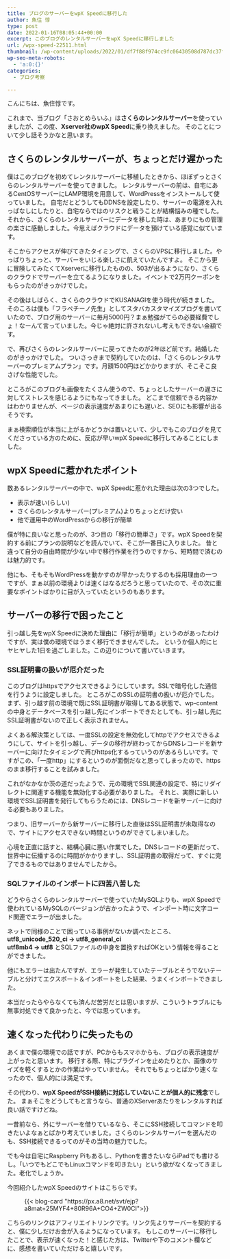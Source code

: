 ```yaml
---
title: ブログのサーバーをwpX Speedに移行した
author: 魚住 惇
type: post
date: 2022-01-16T08:05:44+00:00
excerpt: このブログのレンタルサーバーをwpX Speedに移行しました
url: /wpx-speed-22511.html
thumbnail: /wp-content/uploads/2022/01/df7f88f974cc9fc06430508d787dc37f.jpg
wp-seo-meta-robots:
  - 'a:0:{}'
categories:
  - ブログ考察

---
```

こんにちは、魚住惇です。

これまで、当ブログ「さおとめらいふ」は**さくらのレンタルサーバー**を使っていましたが、この度、**Xserver社のwpX Speed**に乗り換えました。 そのことについて少し話そうかなと思います。

## さくらのレンタルサーバーが、ちょっとだけ遅かった

僕はこのブログを初めてレンタルサーバーに移植したときから、ほぼずっとさくらのレンタルサーバーを使ってきました。 レンタルサーバーの前は、自宅にあるCentOSサーバーにLAMP環境を用意して、WordPressをインストールして使っていました。 自宅だとどうしてもDDNSを設定したり、サーバーの電源を入れっぱなしにしたりと、自宅ならではのリスクと戦うことが結構悩みの種でした。 それから、さくらのレンタルサーバーにデータを移した時は、あまりにもの管理の楽さに感動しました。今思えばクラウドにデータを預けている感覚に似ています。

そこからアクセスが伸びてきたタイミングで、さくらのVPSに移行しました。やっぱりちょっと、サーバーをいじる楽しさに飢えていたんですよ。 そこから更に冒険してみたくてXserverに移行したものの、503が出るようになり、さくらのクラウドでサーバーを立てるようになりました。イベントで2万円クーポンをもらったのがきっかけでした。

その後はしばらく、さくらのクラウドでKUSANAGIを使う時代が続きました。そのころは僕も「フラペチーノ先生」としてスタバカスタマイズブログを書いていたので、ブログ用のサーバーに毎月5000円？まぁ勉強がてらの必要経費でしょ！なーんて言っていました。今じゃ絶対に許されないし考えもできない金額です。

で、再びさくらのレンタルサーバーに戻ってきたのが2年ほど前です。結婚したのがきっかけでした。 ついさっきまで契約していたのは、「さくらのレンタルサーバーのプレミアムプラン」です。月額1500円ほどかかりますが、そこそこ良さげな性能でした。

ところがこのブログも画像をたくさん使うので、ちょっとしたサーバーの遅さに対してストレスを感じるようにもなってきました。 どこまで信頼できる内容かはわかりませんが、ページの表示速度があまりにも遅いと、SEOにも影響が出るそうです。

まぁ検索順位が本当に上がるかどうかは置いといて、少しでもこのブログを見てくださっている方のために、反応が早いwpX Speedに移行してみることにしました。

## wpX Speedに惹かれたポイント

数あるレンタルサーバーの中で、wpX Speedに惹かれた理由は次の3つでした。

<ul class="is-style-vk-numbered-square-mark">
  <li>
    表示が速い(らしい)
  </li>
  <li>
    さくらのレンタルサーバー(プレミアム)よりちょっとだけ安い
  </li>
  <li>
    他で運用中のWordPressからの移行が簡単
  </li>
</ul>

僕が特に良いなと思ったのが、3つ目の「移行の簡単さ」です。wpX Speedを契約する前にプランの説明などを読んでいて、そこが一番目に入りました。 昔と違って自分の自由時間が少ない中で移行作業を行うのですから、短時間で済むのは魅力的です。

他にも、そもそもWordPressを動かすのが早かったりするのも採用理由の一つですが、まぁ以前の環境よりは速くはなるだろうと思っていたので、その次に重要なポイントばかりに目が入っていたというのもあります。

## サーバーの移行で困ったこと

引っ越し先をwpX Speedに決めた理由に「移行が簡単」というのがあったわけですが、実は僕の環境ではうまく移行できませんでした。 というか個人的にヒヤヒヤした1日を過ごしました。この辺りについて書いていきます。

### SSL証明書の扱いが厄介だった

このブログはhttpsでアクセスできるようにしています。SSLで暗号化した通信を行うように設定しました。 ところがこのSSLの証明書の扱いが厄介でした。 まず、引っ越す前の環境で既にSSL証明書が取得してある状態で、wp-contentの中身とデータベースを引っ越し先にインポートできたとしても、引っ越し先にSSL証明書がないので正しく表示されません。

よくある解決策としては、一度SSLの設定を無効化してhttpでアクセスできるようにして、サイトを引っ越し、データの移行が終わってからDNSレコードを新サーバーに向けたタイミングで再びhttps化するっていうのがあるらしいです。ですがこの、「一度http」にするというのが面倒だなと思ってしまったので、httpsのまま移行することを試みました。

これがなかなか茨の道だったようで、元の環境でSSL関連の設定で、特にリダイレクトに関連する機能を無効化する必要がありました。 それと、実際に新しい環境でSSL証明書を発行してもらうためには、DNSレコードを新サーバーに向ける必要もありました。

つまり、旧サーバーから新サーバーに移行した直後はSSL証明書が未取得なので、サイトにアクセスできない時間というのができてしまいました。

心境を正直に話すと、結構心臓に悪い作業でした。DNSレコードの更新だって、世界中に伝播するのに時間がかかりますし、SSL証明書の取得だって、すぐに完了できるものではありませんでしたから。

### SQLファイルのインポートに四苦八苦した

どうやらさくらのレンタルサーバーで使っていたMySQLよりも、wpX Speedで使われているMySQLのバージョンが古かったようで、インポート時に文字コード関連でエラーが出ました。

ネットで同様のことで困っている事例がないか調べたところ、 **utf8\_unicode\_520\_ci → utf8\_general_ci**  
**utf8mb4 → utf8** とSQLファイルの中身を置換すればOKという情報を得ることができました。

他にもエラーは出たんですが、エラーが発生していたテーブルとそうでないテーブルと分けてエクスポート＆インポートをした結果、うまくインポートできました。

本当だったらやらなくても済んだ苦労だとは思いますが、こういうトラブルにも無事対処できて良かったと、今では思っています。

## 速くなった代わりに失ったもの

あくまで僕の環境での話ですが、PCからもスマホからも、ブログの表示速度が上がったと思います。 移行する際、特にプラグインを止めたりとか、画像のサイズを軽くするとかの作業はやっていません。 それでもちょっとばかり速くなったので、個人的には満足です。

その代わり、**wpX SpeedがSSH接続に対応していないことが個人的に残念**でした。 まぁそこをどうしてもと言うなら、普通のXServerあたりをレンタルすれば良い話ですけどね。

一昔前なら、外にサーバーを借りているなら、そこにSSH接続してコマンドを叩きたいよなぁとばかり考えていました。さくらのレンタルサーバーを選んだのも、SSH接続できるってのがその当時の魅力でした。

でも今は自宅にRaspberry Piもあるし、Pythonを書きたいならiPadでも書けるし。「いつでもどこでもLinuxコマンドを叩きたい」という欲がなくなってきました。老化でしょうか。

今回紹介したwpX Speedのサイトはこちらです。<figure class="wp-block-embed is-type-rich is-provider-wp-oembed-blog-card wp-block-embed-wp-oembed-blog-card">

<div class="wp-block-embed__wrapper">
  {{< blog-card "https://px.a8.net/svt/ejp?a8mat=25MYF4+80R96A+CO4+ZW0CI">}}
</div></figure> 

こちらのリンクはアフィリエイトリンクです。リンク先よりサーバーを契約すると、僕に少しだけお金が入るようになっています。 もしこのサーバーに移行したことで、表示が速くなった！と感じた方は、Twitterや下のコメント欄などに、感想を書いていただけると嬉しいです。